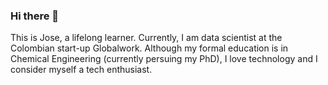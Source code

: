 ### Hi there 👋

This is Jose, a lifelong learner. Currently, I am data scientist at the Colombian start-up Globalwork. Although my formal education is in Chemical Engineering (currently persuing my PhD), I love technology and I consider myself a tech enthusiast.
